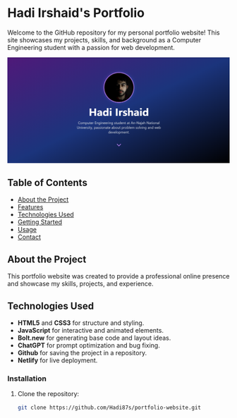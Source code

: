 # Hadi Irshaid's Portfolio

Welcome to the GitHub repository for my personal portfolio website! This site showcases my projects, skills, and background as a Computer Engineering student with a passion for web development.

![Portfolio Preview](portfolioMainPage.png) <!-- Optional: Add a screenshot of the website -->

## Table of Contents
- [About the Project](#about-the-project)
- [Features](#features)
- [Technologies Used](#technologies-used)
- [Getting Started](#getting-started)
- [Usage](#usage)
- [Contact](#contact)

## About the Project

This portfolio website was created to provide a professional online presence and showcase my skills, projects, and experience.

## Technologies Used

- **HTML5** and **CSS3** for structure and styling.
- **JavaScript** for interactive and animated elements.
- **Bolt.new** for generating base code and layout ideas.
- **ChatGPT** for prompt optimization and bug fixing.
- **Github** for saving the project in a repository.
- **Netlify** for live deployment.

### Installation

1. Clone the repository:
   ```bash
   git clone https://github.com/Hadi87s/portfolio-website.git
